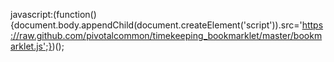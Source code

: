 javascript:(function(){document.body.appendChild(document.createElement('script')).src='https://raw.github.com/pivotalcommon/timekeeping_bookmarklet/master/bookmarklet.js';})();